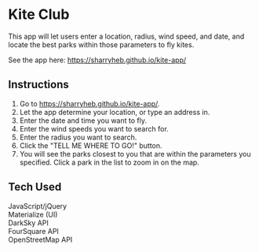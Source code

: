 # Kite Club

This app will let users enter a location, radius, wind speed, and date, and locate the best parks within those parameters to fly kites.

See the app here: https://sharryheb.github.io/kite-app/

## Instructions
1. Go to https://sharryheb.github.io/kite-app/. 
2. Let the app determine your location, or type an address in.
3. Enter the date and time you want to fly.
4. Enter the wind speeds you want to search for.  
5. Enter the radius you want to search.
6. Click the "TELL ME WHERE TO GO!" button.
7. You will see the parks closest to you that are within the parameters you specified. Click a park in the list to zoom in on the map.

## Tech Used
JavaScript/jQuery  
Materialize (UI)  
DarkSky API  
FourSquare API  
OpenStreetMap API  
